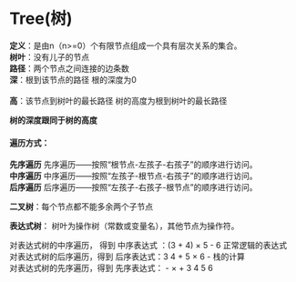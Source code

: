 # Tree(树)
**定义**：是由n（n>=0）个有限节点组成一个具有层次关系的集合。<br>
**树叶**：没有儿子的节点<br>
**路径**：两个节点之间连接的边条数<br>
**深**：根到该节点的路径                        根的深度为0   <br>   
**高**：该节点到树叶的最长路径              树的高度为根到树叶的最长路径<br>

**树的深度跟同于树的高度**<br> 


#### 遍历方式：
**先序遍历**   先序遍历——按照“根节点-左孩子-右孩子”的顺序进行访问。<br>
**中序遍历**   中序遍历——按照“左孩子-根节点-右孩子”的顺序进行访问。<br>
**后序遍历**   后序遍历——按照“左孩子-右孩子-根节点”的顺序进行访问。<br>


**二叉树**：每个节点都不能多余两个子节点<br>


**表达式树**：    树叶为操作树（常数或变量名），其他节点为操作符。<br>

对表达式树的中序遍历， 得到 中序表达式 ：(3 + 4) × 5 - 6         正常逻辑的表达式<br>
对表达式树的后序遍历，得到 后序表达式：3 4 + 5 × 6 -             栈的计算<br>
对表达式树的先序遍历，得到 先序表达式： - × + 3 4 5 6              <br>
